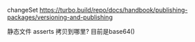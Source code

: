 changeSet https://turbo.build/repo/docs/handbook/publishing-packages/versioning-and-publishing

静态文件 asserts 拷贝到哪里?
目前是base64()
